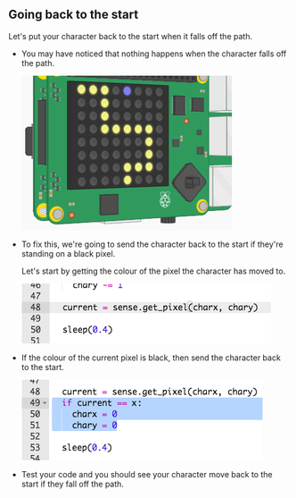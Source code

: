 ## Going back to the start

Let's put your character back to the start when it falls off the path.

+ You may have noticed that nothing happens when the character falls off the path.
    
    ![screenshot](images/tightrope-off-path.png)

+ To fix this, we're going to send the character back to the start if they're standing on a black pixel.
    
    Let's start by getting the colour of the pixel the character has moved to.
    
    ![screenshot](images/tightrope-get-pixel.png)

+ If the colour of the current pixel is black, then send the character back to the start.
    
    ![screenshot](images/tightrope-reset.png)

+ Test your code and you should see your character move back to the start if they fall off the path.